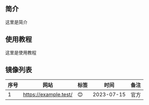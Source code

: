 ## 简介

这里是简介

## 使用教程

这里是使用教程

## 镜像列表

| 序号 | 网站                    | 标签 | 时间         | 备注 |
|----|-----------------------|----|------------|----|
| 1  | https://example.test/ | 😊 | 2023-07-15 | 官方 |
